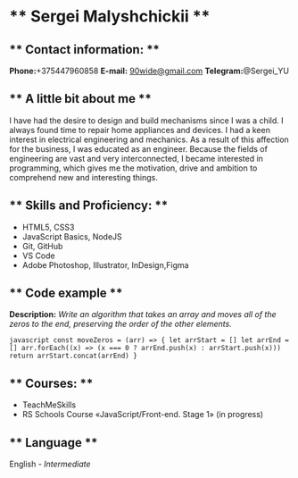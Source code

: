 # ** Sergei Malyshchickii **

## ** Contact information: **

**Phone:**+375447960858
**E-mail:** 90wide@gmail.com
**Telegram:**@Sergei_YU

## ** A little bit about me **

I have had the desire to design and build mechanisms since I was a child. I always found time to repair home appliances and devices. I had a keen interest in electrical engineering and mechanics. As a result of this affection for the business, I was educated as an engineer. Because the fields of engineering are vast and very interconnected, I became interested in programming, which gives me the motivation, drive and ambition to comprehend new and interesting things.

## ** Skills and Proficiency: **

-   HTML5, CSS3
-   JavaScript Basics, NodeJS
-   Git, GitHub
-   VS Code
-   Adobe Photoshop, Illustrator, InDesign,Figma

## ** Code example **

**Description:** _Write an algorithm that takes an array and moves all of the zeros to the end, preserving the order of the other elements._

`javascript
const moveZeros = (arr) => {
    let arrStart = []
    let arrEnd = []
    arr.forEach((x) => (x === 0 ? arrEnd.push(x) : arrStart.push(x)))
    return arrStart.concat(arrEnd)
}
`

## ** Courses: **

-   TeachMeSkills
-   RS Schools Course «JavaScript/Front-end. Stage 1» (in progress)

## ** Language **

English - _Intermediate_

